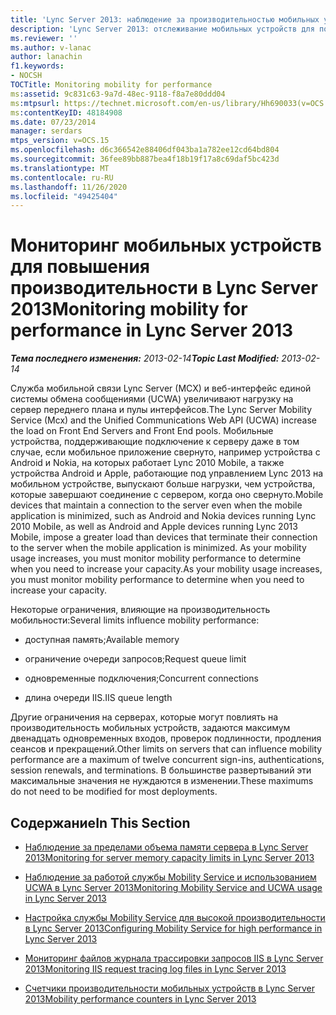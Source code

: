 ```yaml
---
title: 'Lync Server 2013: наблюдение за производительностью мобильных устройств'
description: 'Lync Server 2013: отслеживание мобильных устройств для повышения производительности.'
ms.reviewer: ''
ms.author: v-lanac
author: lanachin
f1.keywords:
- NOCSH
TOCTitle: Monitoring mobility for performance
ms:assetid: 9c831c63-9a7d-48ec-9118-f8a7e80ddd04
ms:mtpsurl: https://technet.microsoft.com/en-us/library/Hh690033(v=OCS.15)
ms:contentKeyID: 48184908
ms.date: 07/23/2014
manager: serdars
mtps_version: v=OCS.15
ms.openlocfilehash: d6c366542e88406df043ba1a782ee12cd64bd804
ms.sourcegitcommit: 36fee89bb887bea4f18b19f17a8c69daf5bc423d
ms.translationtype: MT
ms.contentlocale: ru-RU
ms.lasthandoff: 11/26/2020
ms.locfileid: "49425404"
---
```

# <a name="monitoring-mobility-for-performance-in-lync-server-2013"></a><span data-ttu-id="e23a1-103">Мониторинг мобильных устройств для повышения производительности в Lync Server 2013</span><span class="sxs-lookup"><span data-stu-id="e23a1-103">Monitoring mobility for performance in Lync Server 2013</span></span>

<div data-xmlns="http://www.w3.org/1999/xhtml">

<div class="topic" data-xmlns="http://www.w3.org/1999/xhtml" data-msxsl="urn:schemas-microsoft-com:xslt" data-cs="https://msdn.microsoft.com/">

<div data-asp="https://msdn2.microsoft.com/asp">



</div>

<div id="mainSection">

<div id="mainBody"><span data-ttu-id="e23a1-104">

<span> </span></span><span class="sxs-lookup"><span data-stu-id="e23a1-104">

<span> </span></span></span>

<span data-ttu-id="e23a1-105">_**Тема последнего изменения:** 2013-02-14_</span><span class="sxs-lookup"><span data-stu-id="e23a1-105">_**Topic Last Modified:** 2013-02-14_</span></span>

<span data-ttu-id="e23a1-106">Служба мобильной связи Lync Server (MCX) и веб-интерфейс единой системы обмена сообщениями (UCWA) увеличивают нагрузку на сервер переднего плана и пулы интерфейсов.</span><span class="sxs-lookup"><span data-stu-id="e23a1-106">The Lync Server Mobility Service (Mcx) and the Unified Communications Web API (UCWA) increase the load on Front End Servers and Front End pools.</span></span> <span data-ttu-id="e23a1-107">Мобильные устройства, поддерживающие подключение к серверу даже в том случае, если мобильное приложение свернуто, например устройства с Android и Nokia, на которых работает Lync 2010 Mobile, а также устройства Android и Apple, работающие под управлением Lync 2013 на мобильном устройстве, выпускают больше нагрузки, чем устройства, которые завершают соединение с сервером, когда оно свернуто.</span><span class="sxs-lookup"><span data-stu-id="e23a1-107">Mobile devices that maintain a connection to the server even when the mobile application is minimized, such as Android and Nokia devices running Lync 2010 Mobile, as well as Android and Apple devices running Lync 2013 Mobile, impose a greater load than devices that terminate their connection to the server when the mobile application is minimized.</span></span> <span data-ttu-id="e23a1-108">As your mobility usage increases, you must monitor mobility performance to determine when you need to increase your capacity.</span><span class="sxs-lookup"><span data-stu-id="e23a1-108">As your mobility usage increases, you must monitor mobility performance to determine when you need to increase your capacity.</span></span>

<span data-ttu-id="e23a1-109">Некоторые ограничения, влияющие на производительность мобильности:</span><span class="sxs-lookup"><span data-stu-id="e23a1-109">Several limits influence mobility performance:</span></span>

  - <span data-ttu-id="e23a1-110">доступная память;</span><span class="sxs-lookup"><span data-stu-id="e23a1-110">Available memory</span></span>

  - <span data-ttu-id="e23a1-111">ограничение очереди запросов;</span><span class="sxs-lookup"><span data-stu-id="e23a1-111">Request queue limit</span></span>

  - <span data-ttu-id="e23a1-112">одновременные подключения;</span><span class="sxs-lookup"><span data-stu-id="e23a1-112">Concurrent connections</span></span>

  - <span data-ttu-id="e23a1-113">длина очереди IIS.</span><span class="sxs-lookup"><span data-stu-id="e23a1-113">IIS queue length</span></span>

<span data-ttu-id="e23a1-114">Другие ограничения на серверах, которые могут повлиять на производительность мобильных устройств, задаются максимум двенадцать одновременных входов, проверок подлинности, продления сеансов и прекращений.</span><span class="sxs-lookup"><span data-stu-id="e23a1-114">Other limits on servers that can influence mobility performance are a maximum of twelve concurrent sign-ins, authentications, session renewals, and terminations.</span></span> <span data-ttu-id="e23a1-115">В большинстве развертываний эти максимальные значения не нуждаются в изменении.</span><span class="sxs-lookup"><span data-stu-id="e23a1-115">These maximums do not need to be modified for most deployments.</span></span>

<div>

## <a name="in-this-section"></a><span data-ttu-id="e23a1-116">Содержание</span><span class="sxs-lookup"><span data-stu-id="e23a1-116">In This Section</span></span>

  - [<span data-ttu-id="e23a1-117">Наблюдение за пределами объема памяти сервера в Lync Server 2013</span><span class="sxs-lookup"><span data-stu-id="e23a1-117">Monitoring for server memory capacity limits in Lync Server 2013</span></span>](lync-server-2013-monitoring-for-server-memory-capacity-limits.md)

  - [<span data-ttu-id="e23a1-118">Наблюдение за работой службы Mobility Service и использованием UCWA в Lync Server 2013</span><span class="sxs-lookup"><span data-stu-id="e23a1-118">Monitoring Mobility Service and UCWA usage in Lync Server 2013</span></span>](lync-server-2013-monitoring-mobility-service-and-ucwa-usage.md)

  - [<span data-ttu-id="e23a1-119">Настройка службы Mobility Service для высокой производительности в Lync Server 2013</span><span class="sxs-lookup"><span data-stu-id="e23a1-119">Configuring Mobility Service for high performance in Lync Server 2013</span></span>](lync-server-2013-configuring-mobility-service-for-high-performance.md)

  - [<span data-ttu-id="e23a1-120">Мониторинг файлов журнала трассировки запросов IIS в Lync Server 2013</span><span class="sxs-lookup"><span data-stu-id="e23a1-120">Monitoring IIS request tracing log files in Lync Server 2013</span></span>](lync-server-2013-monitoring-iis-request-tracing-log-files.md)

  - [<span data-ttu-id="e23a1-121">Счетчики производительности мобильных устройств в Lync Server 2013</span><span class="sxs-lookup"><span data-stu-id="e23a1-121">Mobility performance counters in Lync Server 2013</span></span>](lync-server-2013-mobility-performance-counters.md)

<span data-ttu-id="e23a1-122"></div>

</div>

<span> </span>

</div>

</div>

</span><span class="sxs-lookup"><span data-stu-id="e23a1-122"></div>

</div>

<span> </span>

</div>

</div>

</span></span></div>

